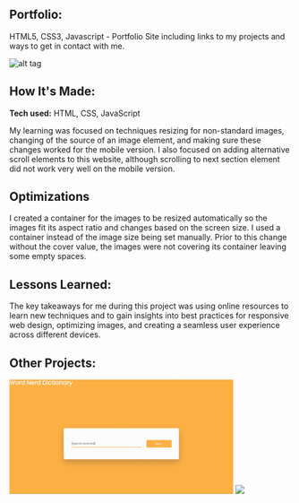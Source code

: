 ## Portfolio:
HTML5, CSS3, Javascript - Portfolio Site including links to my projects and ways to get in contact with me.

![alt tag](codedbyjane.gif)

## How It's Made:

**Tech used:** HTML, CSS, JavaScript

My learning was focused on techniques resizing for non-standard images, changing of the source of an image element, and making sure these changes worked for the mobile version. I also focused on adding alternative scroll elements to this website, although scrolling to next section element did not work very well on the mobile version.

## Optimizations

I created a container for the images to be resized automatically so the images fit its aspect ratio and changes based on the screen size. I used a container instead of the image size being set manually. Prior to this change without the cover value, the images were not covering its container leaving some empty spaces.

## Lessons Learned:

The key takeaways for me during this project was using online resources to learn new techniques and to gain insights into best practices for responsive web design, optimizing images, and creating a seamless user experience across different devices.

## Other Projects:
<a href="https://github.com/j-t-thomas/Word-Nerd"><img src="https://github.com/j-t-thomas/j-t-thomas/blob/main/WordNerd.gif?raw=true" width="400"></a>
<a href="https://github.com/j-t-thomas/Music-Player"><img src="https://github.com/j-t-thomas/j-t-thomas/blob/main/WavesMP4.gif?raw=true" width="337"></a>
